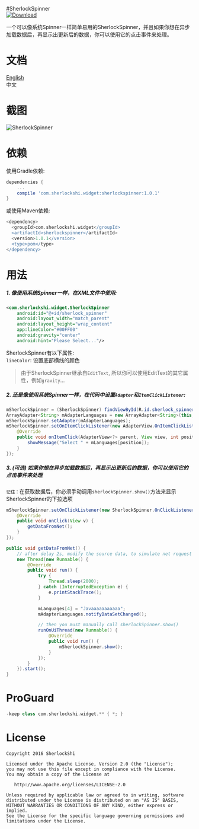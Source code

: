 #SherlockSpinner  
[ ![Download](https://api.bintray.com/packages/sherlockshi/android-widgets/SherlockSpinner/images/download.svg) ](https://bintray.com/sherlockshi/android-widgets/SherlockSpinner/_latestVersion)

一个可以像系统Spinner一样简单易用的SherlockSpinner，并且如果你想在异步加载数据后，再显示出更新后的数据，你可以使用它的点击事件来处理。

# 文档
[English](./README.md)  
中文

# 截图
![SherlockSpinner](http://7xlpfl.com1.z0.glb.clouddn.com/sherlockshi/2016-11-20-demo3.gif)

# 依赖
使用Gradle依赖:
```groovy
dependencies {
    ...
    compile 'com.sherlockshi.widget:sherlockspinner:1.0.1'
}
```

或使用Maven依赖:
```groovy
<dependency>
  <groupId>com.sherlockshi.widget</groupId>
  <artifactId>sherlockspinner</artifactId>
  <version>1.0.1</version>
  <type>pom</type>
</dependency>
```

# 用法
##### 1. 像使用系统Spinner一样，在XML文件中使用:
```xml
<com.sherlockshi.widget.SherlockSpinner
    android:id="@+id/sherlock_spinner"
    android:layout_width="match_parent"
    android:layout_height="wrap_content"
    app:lineColor="#00FF00"
    android:gravity="center"
    android:hint="Please Select..."/>
```

SherlockSpinner有以下属性:  
`lineColor`: 设置底部横线的颜色

> 由于SherlockSpinner继承自`EditText`, 所以你可以使用EditText的其它属性，例如`gravity`...

##### 2. 还是像使用系统Spinner一样，在代码中设置`Adapter`和`ItemClickListener`:
```java
mSherlockSpinner = (SherlockSpinner) findViewById(R.id.sherlock_spinner);
ArrayAdapter<String> mAdapterLanguages = new ArrayAdapter<String>(this, android.R.layout.simple_list_item_1, mLanguages);
mSherlockSpinner.setAdapter(mAdapterLanguages);
mSherlockSpinner.setOnItemClickListener(new AdapterView.OnItemClickListener() {
    @Override
    public void onItemClick(AdapterView<?> parent, View view, int position, long id) {
        showMessage("Select " + mLanguages[position]);
    }
});
```

##### 3. (可选) 如果你想在异步加载数据后，再显示出更新后的数据，你可以使用它的点击事件来处理
`记住：`在获取数据后，你必须手动调用`sherlockSpinner.show()`方法来显示SherlockSpinner的下拉选项

```java
mSherlockSpinner.setOnClickListener(new SherlockSpinner.OnClickListener() {
    @Override
    public void onClick(View v) {
        getDataFromNet();
    }
});

public void getDataFromNet() {
    // after delay 2s, modify the source data, to simulate net request
    new Thread(new Runnable() {
        @Override
        public void run() {
            try {
                Thread.sleep(2000);
            } catch (InterruptedException e) {
                e.printStackTrace();
            }

            mLanguages[4] = "Javaaaaaaaaaaa";
            mAdapterLanguages.notifyDataSetChanged();

            // then you must manually call sherlockSpinner.show()
            runOnUiThread(new Runnable() {
                @Override
                public void run() {
                    mSherlockSpinner.show();
                }
            });
        }
    }).start();
}
```

# ProGuard
```groovy
-keep class com.sherlockshi.widget.** { *; }
```

# License
```
Copyright 2016 SherlockShi

Licensed under the Apache License, Version 2.0 (the "License");
you may not use this file except in compliance with the License.
You may obtain a copy of the License at

   http://www.apache.org/licenses/LICENSE-2.0

Unless required by applicable law or agreed to in writing, software
distributed under the License is distributed on an "AS IS" BASIS,
WITHOUT WARRANTIES OR CONDITIONS OF ANY KIND, either express or implied.
See the License for the specific language governing permissions and
limitations under the License.
```
